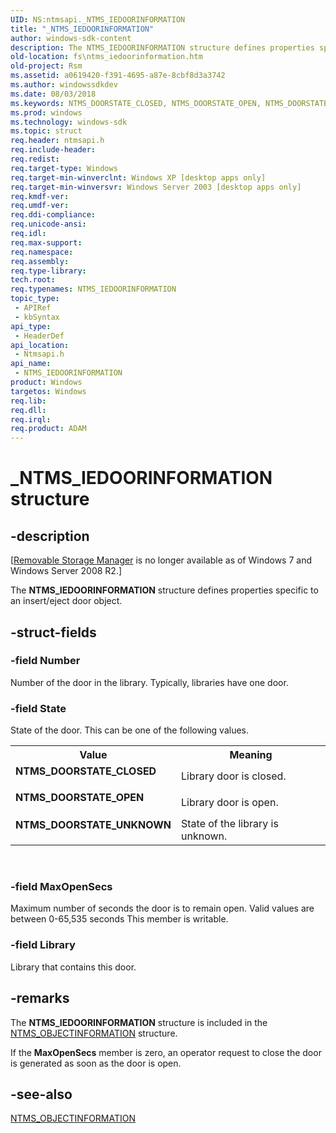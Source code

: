 ```yaml
---
UID: NS:ntmsapi._NTMS_IEDOORINFORMATION
title: "_NTMS_IEDOORINFORMATION"
author: windows-sdk-content
description: The NTMS_IEDOORINFORMATION structure defines properties specific to an insert/eject door object.
old-location: fs\ntms_iedoorinformation.htm
old-project: Rsm
ms.assetid: a0619420-f391-4695-a87e-8cbf8d3a3742
ms.author: windowssdkdev
ms.date: 08/03/2018
ms.keywords: NTMS_DOORSTATE_CLOSED, NTMS_DOORSTATE_OPEN, NTMS_DOORSTATE_UNKNOWN, NTMS_IEDOORINFORMATION, NTMS_IEDOORINFORMATION structure [Files], _NTMS_IEDOORINFORMATION, _zaw_ntms_iedoorinformation, base.ntms_iedoorinformation, fs.ntms_iedoorinformation, ntmsapi/NTMS_IEDOORINFORMATION
ms.prod: windows
ms.technology: windows-sdk
ms.topic: struct
req.header: ntmsapi.h
req.include-header: 
req.redist: 
req.target-type: Windows
req.target-min-winverclnt: Windows XP [desktop apps only]
req.target-min-winversvr: Windows Server 2003 [desktop apps only]
req.kmdf-ver: 
req.umdf-ver: 
req.ddi-compliance: 
req.unicode-ansi: 
req.idl: 
req.max-support: 
req.namespace: 
req.assembly: 
req.type-library: 
tech.root: 
req.typenames: NTMS_IEDOORINFORMATION
topic_type:
 - APIRef
 - kbSyntax
api_type:
 - HeaderDef
api_location:
 - Ntmsapi.h
api_name:
 - NTMS_IEDOORINFORMATION
product: Windows
targetos: Windows
req.lib: 
req.dll: 
req.irql: 
req.product: ADAM
---
```


# _NTMS_IEDOORINFORMATION structure


## -description


<p class="CCE_Message">[<a href="https://msdn.microsoft.com/af7186f8-7921-48e3-a4fd-23259a6e9018">Removable Storage Manager</a> is no longer available as of Windows 7 and  Windows Server 2008 R2.]

The 
<b>NTMS_IEDOORINFORMATION</b> structure defines properties specific to an insert/eject door object.


## -struct-fields




### -field Number

Number of the door in the library. Typically, libraries have one door.


### -field State

State of the door. This can be one of the following values. 



<table>
<tr>
<th>Value</th>
<th>Meaning</th>
</tr>
<tr>
<td width="40%"><a id="NTMS_DOORSTATE_CLOSED"></a><a id="ntms_doorstate_closed"></a><dl>
<dt><b>NTMS_DOORSTATE_CLOSED</b></dt>
</dl>
</td>
<td width="60%">
Library door is closed.

</td>
</tr>
<tr>
<td width="40%"><a id="NTMS_DOORSTATE_OPEN"></a><a id="ntms_doorstate_open"></a><dl>
<dt><b>NTMS_DOORSTATE_OPEN</b></dt>
</dl>
</td>
<td width="60%">
Library door is open.

</td>
</tr>
<tr>
<td width="40%"><a id="NTMS_DOORSTATE_UNKNOWN"></a><a id="ntms_doorstate_unknown"></a><dl>
<dt><b>NTMS_DOORSTATE_UNKNOWN</b></dt>
</dl>
</td>
<td width="60%">
State of the library is unknown.

</td>
</tr>
</table>
 


### -field MaxOpenSecs

Maximum number of seconds the door is to remain open. Valid values are between 0-65,535 seconds This member is writable.


### -field Library

Library that contains this door.


## -remarks



The 
<b>NTMS_IEDOORINFORMATION</b> structure is included in the 
<a href="https://msdn.microsoft.com/56e3380b-47c7-4861-bb2b-31d67ac10fe1">NTMS_OBJECTINFORMATION</a> structure.

If the <b>MaxOpenSecs</b> member is zero, an operator request to close the door is generated as soon as the door is open.




## -see-also




<a href="https://msdn.microsoft.com/56e3380b-47c7-4861-bb2b-31d67ac10fe1">NTMS_OBJECTINFORMATION</a>
 

 


